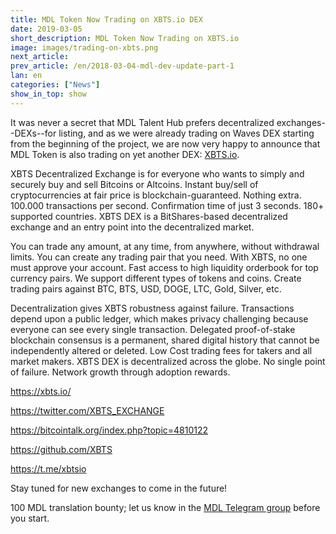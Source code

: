 ```yaml
---
title: MDL Token Now Trading on XBTS.io DEX
date: 2019-03-05
short_description: MDL Token Now Trading on XBTS.io
image: images/trading-on-xbts.png
next_article:
prev_article: /en/2018-03-04-mdl-dev-update-part-1
lan: en
categories: ["News"]
show_in_top: show
---
```


It was never a secret that MDL Talent Hub prefers decentralized exchanges--DEXs--for listing, and as we were already trading on Waves DEX starting from the beginning of the project, we are now very happy to announce that MDL Token is also trading on yet another DEX: [XBTS.io](https://xbts.io).

XBTS Decentralized Exchange is for everyone who wants to simply and securely buy and sell Bitcoins or Altcoins. Instant buy/sell of cryptocurrencies at fair price is blockchain-guaranteed. Nothing extra. 100.000 transactions per second. Confirmation time of just 3 seconds. 180+ supported countries.
XBTS DEX is a BitShares-based decentralized exchange and an entry point into the decentralized market.

You can trade any amount, at any time, from anywhere, without withdrawal limits. You can create any trading pair that you need.
With XBTS, no one must approve your account. Fast access to high liquidity orderbook for top currency pairs.
We support different types of tokens and coins. Create trading pairs against BTC, BTS, USD, DOGE, LTC, Gold, Silver, etc.

Decentralization gives XBTS robustness against failure. Transactions depend upon a public ledger, which makes privacy challenging because everyone can see every single transaction. Delegated proof-of-stake blockchain consensus is a permanent, shared digital history that cannot be independently altered or deleted.
Low Cost trading fees for takers and all market makers. XBTS DEX is decentralized across the globe. No single point of failure. Network growth through adoption rewards.

https://xbts.io/

https://twitter.com/XBTS_EXCHANGE

https://bitcointalk.org/index.php?topic=4810122

https://github.com/XBTS

https://t.me/xbtsio


Stay tuned for new exchanges to come in the future!

100 MDL translation bounty; let us know in the [MDL Telegram group](https://t.me/MDL_Talent_Hub) before you start.
